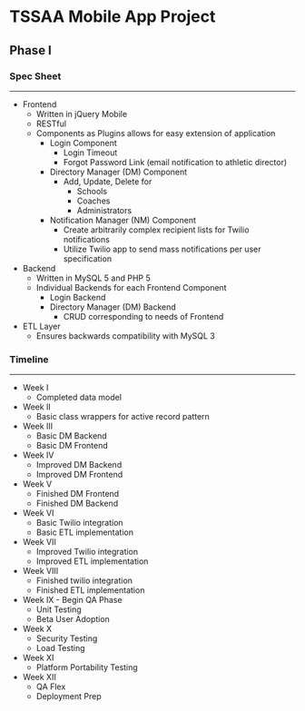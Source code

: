 # TSSAA Mobile App Project 
## Phase I
### Spec Sheet
- - -
* Frontend
	* Written in jQuery Mobile 
	* RESTful
	* Components as Plugins allows for easy extension of application 
		* Login Component
			* Login Timeout
			* Forgot Password Link (email notification to athletic director)
		* Directory Manager (DM) Component 
			* Add, Update, Delete for
				* Schools
				* Coaches
				* Administrators
		* Notification Manager (NM) Component
			* Create arbitrarily complex recipient lists for Twilio notifications
			* Utilize Twilio app to send mass notifications per user specification
* Backend
	* Written in MySQL 5 and PHP 5
	* Individual Backends for each Frontend Component
		* Login Backend
		* Directory Manager (DM) Backend
			* CRUD corresponding to needs of Frontend
* ETL Layer
	* Ensures backwards compatibility with MySQL 3


### Timeline
- - - 
* Week I 
	* Completed data model
* Week II 
	* Basic class wrappers for active record pattern
* Week III 
	* Basic DM Backend 
	* Basic DM Frontend 
* Week IV
	* Improved DM Backend
	* Improved DM Frontend 
* Week V
	* Finished DM Frontend
	* Finished DM Backend 
* Week VI
	* Basic Twilio integration
	* Basic ETL implementation 
* Week VII
	* Improved Twilio integration
	* Improved ETL implementation
* Week VIII
	* Finished twilio integration
	* Finished ETL implementation
* Week IX - Begin QA Phase
	* Unit Testing
	* Beta User Adoption 
* Week X
	* Security Testing
	* Load Testing 
* Week XI 
	* Platform Portability Testing
* Week XII
	* QA Flex 
	* Deployment Prep 

	
	
   
